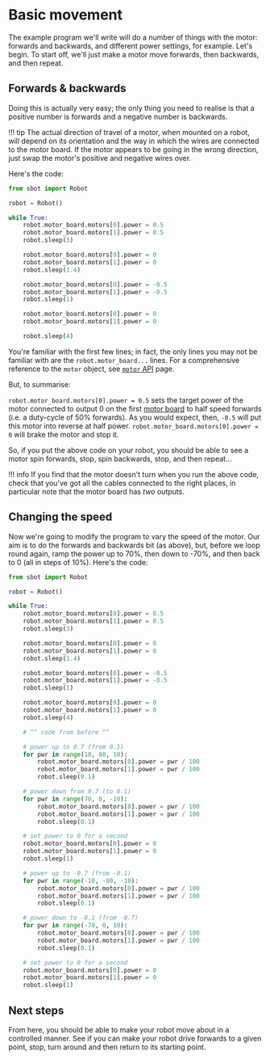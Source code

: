 # Basic movement

The example program we'll write will do a number of things with the motor: forwards and backwards, and different power settings, for example. Let's begin. To start off, we'll just make a motor move forwards, then backwards, and then repeat.

## Forwards & backwards

Doing this is actually very easy; the only thing you need to realise is that a positive number is forwards and a negative number is backwards.

!!! tip
    The actual direction of travel of a motor, when mounted on a robot, will depend on its orientation and the way in which the wires are connected to the motor board. If the motor appears to be going in the wrong direction, just swap the motor's positive and negative wires over.

Here's the code:

```python
from sbot import Robot

robot = Robot()

while True:
    robot.motor_board.motors[0].power = 0.5
    robot.motor_board.motors[1].power = 0.5
    robot.sleep(3)

    robot.motor_board.motors[0].power = 0
    robot.motor_board.motors[1].power = 0
    robot.sleep(1.4)

    robot.motor_board.motors[0].power = -0.5
    robot.motor_board.motors[1].power = -0.5
    robot.sleep(1)

    robot.motor_board.motors[0].power = 0
    robot.motor_board.motors[1].power = 0

    robot.sleep(4)
```

You're familiar with the first few lines; in fact, the only lines you may not be familiar with are the `robot.motor_board...` lines. For a comprehensive reference to the `motor` object, see [`motor` API](../programming/motor-board.md) page.

But, to summarise:

`robot.motor_board.motors[0].power = 0.5` sets the target power of the motor connected to output 0 on the first [motor board](../kit/motor-board.md) to half speed forwards (i.e. a duty-cycle of 50% forwards). As you would expect, then, `-0.5` will put this motor into reverse at half power.
`robot.motor_board.motors[0].power = 0` will brake the motor and stop it.

So, if you put the above code on your robot, you should be able to see a motor spin forwards, stop, spin backwards, stop, and then repeat...

!!! info
    If you find that the motor doesn't turn when you run the above code, check that you've got all the cables connected to the right places, in particular note that the motor board has _two_ outputs.

## Changing the speed

Now we're going to modify the program to vary the speed of the motor. Our aim is to do the forwards and backwards bit (as above), but, before we loop round again, ramp the power up to 70%, then down to -70%, and then back to 0 (all in steps of 10%). Here's the code:

```python
from sbot import Robot

robot = Robot()

while True:
    robot.motor_board.motors[0].power = 0.5
    robot.motor_board.motors[1].power = 0.5
    robot.sleep(3)

    robot.motor_board.motors[0].power = 0
    robot.motor_board.motors[1].power = 0
    robot.sleep(1.4)

    robot.motor_board.motors[0].power = -0.5
    robot.motor_board.motors[1].power = -0.5
    robot.sleep(1)

    robot.motor_board.motors[0].power = 0
    robot.motor_board.motors[1].power = 0
    robot.sleep(4)

    # ^^ code from before ^^

    # power up to 0.7 (from 0.1)
    for pwr in range(10, 80, 10):
        robot.motor_board.motors[0].power = pwr / 100
        robot.motor_board.motors[1].power = pwr / 100
        robot.sleep(0.1)

    # power down from 0.7 (to 0.1)
    for pwr in range(70, 0, -10):
        robot.motor_board.motors[0].power = pwr / 100
        robot.motor_board.motors[1].power = pwr / 100
        robot.sleep(0.1)

    # set power to 0 for a second
    robot.motor_board.motors[0].power = 0
    robot.motor_board.motors[1].power = 0
    robot.sleep(1)

    # power up to -0.7 (from -0.1)
    for pwr in range(-10, -80, -10):
        robot.motor_board.motors[0].power = pwr / 100
        robot.motor_board.motors[1].power = pwr / 100
        robot.sleep(0.1)

    # power down to -0.1 (from -0.7)
    for pwr in range(-70, 0, 10):
        robot.motor_board.motors[0].power = pwr / 100
        robot.motor_board.motors[1].power = pwr / 100
        robot.sleep(0.1)

    # set power to 0 for a second
    robot.motor_board.motors[0].power = 0
    robot.motor_board.motors[1].power = 0
    robot.sleep(1)
```

## Next steps

From here, you should be able to make your robot move about in a controlled manner. See if you can make your robot drive forwards to a given point, stop, turn around and then return to its starting point.

